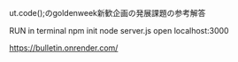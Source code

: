 ut.code();のgoldenweek新歓企画の発展課題の参考解答

RUN in terminal
npm init
node server.js
open localhost:3000

https://bulletin.onrender.com/
